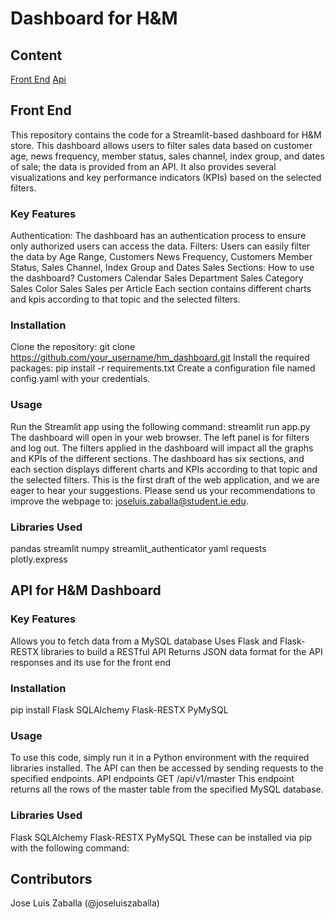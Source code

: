 # Dashboard for H&M 

## Content
[Front End](#front)
[Api](#api)


## <a name='front'></a>**Front End**
This repository contains the code for a Streamlit-based dashboard for H&M store. This dashboard allows users to filter sales data based on customer age, news frequency, member status, sales channel, index group, and dates of sale; the data is provided from an API. It also provides several visualizations and key performance indicators (KPIs) based on the selected filters.

### Key Features
Authentication: The dashboard has an authentication process to ensure only authorized users can access the data.
Filters: Users can easily filter the data by Age Range, Customers News Frequency, Customers Member Status, Sales Channel, Index Group and Dates Sales
Sections:
How to use the dashboard?
Customers
Calendar Sales
Department Sales
Category Sales
Color Sales
Sales per Article
Each section contains different charts and kpis according to that topic and the selected filters.

### Installation
Clone the repository: git clone https://github.com/your_username/hm_dashboard.git
Install the required packages: pip install -r requirements.txt
Create a configuration file named config.yaml with your credentials.

### Usage
Run the Streamlit app using the following command: streamlit run app.py
The dashboard will open in your web browser.
The left panel is for filters and log out. The filters applied in the dashboard will impact all the graphs and KPIs of the different sections.
The dashboard has six sections, and each section displays different charts and KPIs according to that topic and the selected filters.
This is the first draft of the web application, and we are eager to hear your suggestions. Please send us your recommendations to improve the webpage to: joseluis.zaballa@student.ie.edu.

### Libraries Used
pandas
streamlit
numpy
streamlit_authenticator
yaml
requests
plotly.express

## <a name='api'></a>**API for H&M Dashboard**
### Key Features
Allows you to fetch data from a MySQL database
Uses Flask and Flask-RESTX libraries to build a RESTful API
Returns JSON data format for the API responses and its use for the front end

### Installation
pip install Flask SQLAlchemy Flask-RESTX PyMySQL

### Usage
To use this code, simply run it in a Python environment with the required libraries installed. The API can then be accessed by sending requests to the specified endpoints.
API endpoints
GET /api/v1/master
This endpoint returns all the rows of the master table from the specified MySQL database.

### Libraries Used
Flask
SQLAlchemy
Flask-RESTX
PyMySQL
These can be installed via pip with the following command:

## Contributors
Jose Luis Zaballa (@joseluiszaballa)
